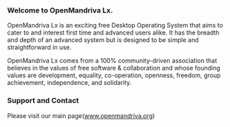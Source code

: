 ### Welcome to OpenMandriva Lx.
OpenMandriva Lx is an exciting free Desktop Operating System that aims to cater to and interest first time and advanced users alike. It has the breadth and depth of an advanced system but is designed to be simple and straightforward in use.

OpenMandriva Lx comes from a 100% community-driven association that believes in the values of free software & collaboration and whose founding values are development, equality, co-operation, openness, freedom, group achievement, independence, and solidarity.

### Support and Contact
Please visit our main page(www.openmandriva.org)
